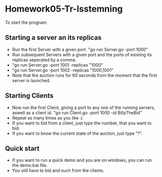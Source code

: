 # Homework05-Tr-lsstemning

To start the program:
## Starting a server an its replicas
- Run the first Server with a given port. "go run Server.go -port 1000"
- Run subsequent Servers with a given port and the ports of existing its replicas seperated by a comma. 
- "go run Server.go -port 1001 -replicas "1000"
- "go run Server.go -port 1002 -replicas "1000,1001"
- Note that the auction runs for 60 seconds from the moment that the first server is launched. 
## Starting Clients
- Now run the first Client, giving a port to any one of the running servers, aswell as a client id. "go run Client.go -port 1000 -id BillyTheBid"
- Repeat as many times as you like :)
- If you want to bid from a client, just type the number, that you want to bid.
- If you want to know the current state of the auction, just type "?".

## Quick start
- If you want to run a quick demo and you are on windows, you can run the demo.bat file.
- You still have to bid and such from the clients.